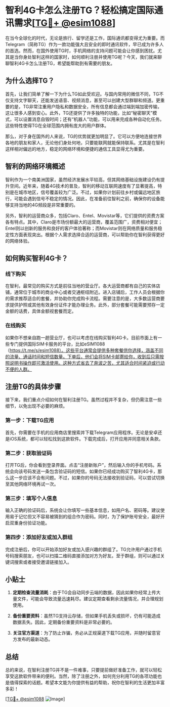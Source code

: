 # 智利4G卡怎么注册TG？轻松搞定国际通讯需求[[TG💪+ @esim1088](https://t.me/s/esim1088)]

在当今全球化的时代，无论是旅行、留学还是工作，国际通讯都变得尤为重要。而Telegram（简称TG）作为一款功能强大且安全的即时通讯软件，早已成为许多人的首选。然而，在国外使用TG时，手机网络的支持问题可能会让你感到困扰。尤其是当你身处智利这样的国家时，如何顺利注册并使用TG呢？今天，我们就来聊聊智利4G卡怎么注册TG，希望能帮助到有需要的朋友。

## 为什么选择TG？

首先，让我们简单了解一下为什么TG如此受欢迎。与国内常用的微信不同，TG不仅支持文字聊天，还能发送语音、视频消息，甚至可以创建大型群聊和频道。更重要的是，TG非常注重用户隐私和数据安全，所有信息都会通过端到端加密传输，这让很多人感到安心。此外，TG还提供了许多独特的功能，比如“秘密聊天”模式，可以设置消息自毁时间；还有“机器人”功能，可以用来完成各种自动化任务。这些特性使得TG在全球范围内拥有庞大的用户群体。

那么，对于身在国外的人来说，TG的优势就更加明显了。它可以方便地连接世界各地的朋友和家人，无论他们身处何地，只要能联网就能保持联系。尤其是在智利这样相对偏远的地方，稳定的网络环境和便捷的通信工具显得尤为重要。

## 智利的网络环境概述

智利作为一个南美洲国家，虽然经济发展水平较高，但其网络基础设施建设仍有提升空间。近年来，随着4G技术的普及，智利的移动互联网速度有了显著提高，特别是在城市地区，信号覆盖较为广泛。不过，如果你计划前往乡村或偏远地区旅行，可能会遇到信号不稳定的情况。因此，在准备前往智利之前，确保你的设备能够支持当地的4G频段是非常重要的。

另外，智利的运营商众多，包括Claro、Entel、Movistar等，它们提供的资费方案各有特点。其中，Claro是市场份额最大的运营商，覆盖范围广，资费相对便宜；Entel则以创新的服务和良好的客户体验著称；而Movistar则在网络质量和服务稳定性方面表现突出。根据个人需求选择合适的运营商，可以帮助你在智利获得更好的网络体验。

## 如何购买智利4G卡？

### 线下购买

在智利，最常见的购买方式是前往当地的营业厅。各大运营商都有自己的实体店铺，通常位于城市的商业中心或者交通枢纽附近。进入店铺后，工作人员会根据你的需求推荐适合的套餐，并协助你完成购卡流程。需要注意的是，大多数运营商要求提供护照或其他有效身份证件才能办理业务。此外，部分套餐可能需要预存一定金额的话费，具体金额视套餐而定。

### 在线购买

如果你不想亲自跑一趟营业厅，也可以考虑在线购买智利4G卡。目前市面上有一些专门提供国际SIM卡服务的平台，比如eSIM1088（https://t.me/s/esim1088）。这些平台通常会提供多种套餐供你选择，涵盖不同的流量、通话时间和短信数量。下单后，他们会将SIM卡邮寄给你，收到后只需按照说明书操作即可激活使用。这种方式省去了奔波之苦，尤其适合时间紧迫或行动不便的人群。

## 注册TG的具体步骤

接下来，我们重点介绍如何在智利注册TG。虽然过程并不复杂，但仍需注意一些细节，以免出现不必要的麻烦。

### 第一步：下载TG应用

首先，你需要在手机的应用商店里搜索并下载Telegram应用程序。无论是安卓还是iOS系统，都可以轻松找到这款软件。下载完成后，打开应用并同意相关条款。

### 第二步：获取验证码

打开TG后，你会看到登录界面。点击“注册新账户”，然后输入你的手机号码。系统会向该号码发送一条包含验证码的短信。如果你已经成功购买了智利4G卡，那么这一步应该不会有问题。不过，如果你的号码无法接收到验证码，可以尝试切换至其他网络环境再试一次。

### 第三步：填写个人信息

输入正确的验证码后，系统会让你填写一些基本信息，如用户名、密码等。建议使用易于记忆但又不容易被猜到的组合作为密码。同时，为了保护账号安全，最好开启双重身份验证功能。

### 第四步：添加好友或加入群组

完成注册后，你可以开始添加好友或加入感兴趣的群组了。TG允许用户通过手机号码搜索朋友，也可以扫描二维码直接添加对方为好友。至于群组，则可以通过关键词搜索或者接受邀请链接加入。

## 小贴士

1. **定期检查流量消耗**：由于TG会自动同步云端的数据，因此如果你经常上传大量文件，可能会导致流量迅速耗尽。建议定期查看剩余流量情况，并合理规划使用。
   
2. **备份重要资料**：虽然TG支持云存储，但如果手机丢失或损坏，仍有可能造成数据丢失。因此，定期备份重要资料是非常必要的。

3. **关注官方渠道**：为了防止诈骗，务必从正规渠道下载TG应用，并随时留意官方发布的最新动态。

## 总结

总的来说，在智利注册TG并不是一件难事，只要提前做好准备工作，就可以轻松享受这款软件带来的便利。当然，除了注册之外，如何充分利用TG的各项功能也是值得探索的话题。希望本文能为你提供有益的帮助，祝你在智利的生活更加丰富多彩！

[[TG💪+ @esim1088](https://t.me/s/esim1088) ![Image](https://i.postimg.cc/4NQfJmqS/Snipaste-2025-05-13-00-14-12.png)]